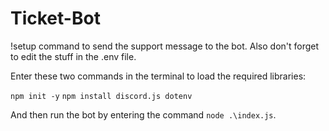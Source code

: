 # Ticket-Bot

!setup command to send the support message to the bot.
Also don't forget to edit the stuff in the .env file.

Enter these two commands in the terminal to load the required  libraries:

`npm init -y`
`npm install discord.js dotenv`

And then run the bot by entering the command `node .\index.js`.
